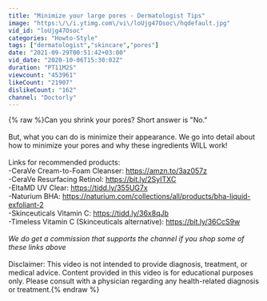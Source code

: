```yaml
---
title: "Minimize your large pores - Dermatologist Tips"
image: "https:\/\/i.ytimg.com\/vi\/loUjg47Osoc\/hqdefault.jpg"
vid_id: "loUjg47Osoc"
categories: "Howto-Style"
tags: ["dermatologist","skincare","pores"]
date: "2021-09-29T00:51:42+03:00"
vid_date: "2020-10-06T15:30:02Z"
duration: "PT11M2S"
viewcount: "453961"
likeCount: "21907"
dislikeCount: "162"
channel: "Doctorly"
---
```

{% raw %}Can you shrink your pores? Short answer is &quot;No.&quot; <br /><br />But, what you can do is minimize their appearance. We go into detail about how to minimize your pores and why these ingredients WILL work! <br /><br />Links for recommended products:<br />-CeraVe Cream-to-Foam Cleanser: <a rel="nofollow" target="blank" href="https://amzn.to/3az057z">https://amzn.to/3az057z</a><br />-CeraVe Resurfacing Retinol: <a rel="nofollow" target="blank" href="https://bit.ly/2SyITXC">https://bit.ly/2SyITXC</a><br />-EltaMD UV Clear: <a rel="nofollow" target="blank" href="https://tidd.ly/355UG7x">https://tidd.ly/355UG7x</a> <br />-Naturium BHA: <a rel="nofollow" target="blank" href="https://naturium.com/collections/all/products/bha-liquid-exfoliant-2">https://naturium.com/collections/all/products/bha-liquid-exfoliant-2</a><br />-Skinceuticals Vitamin C: <a rel="nofollow" target="blank" href="https://tidd.ly/36x8qJb">https://tidd.ly/36x8qJb</a><br />-Timeless Vitamin C (Skinceuticals alternative): <a rel="nofollow" target="blank" href="https://bit.ly/36CcS9w">https://bit.ly/36CcS9w</a><br /><br />*We do get a commission that supports the channel if you shop some of these links above*<br /><br />Disclaimer: This video is not intended to provide diagnosis, treatment, or medical advice. Content provided in this video is for educational purposes only. Please consult with a physician regarding any health-related diagnosis or treatment.{% endraw %}
